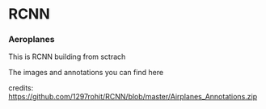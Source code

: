 # RCNN

### Aeroplanes 

This is RCNN building from sctrach 

The images and annotations you can find here 

credits:
https://github.com/1297rohit/RCNN/blob/master/Airplanes_Annotations.zip